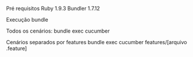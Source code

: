 Pré requisitos
Ruby 1.9.3
Bundler 1.7.12

Execução
bundle

Todos os cenários:
bundle exec cucumber

Cenários separados por features
bundle exec cucumber features/[arquivo .feature]

